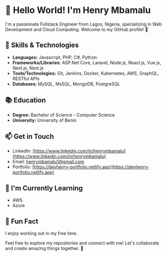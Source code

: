 # 👋 Hello World! I'm Henry Mbamalu

I'm a passionate Fullstack Engineer from Lagos, Nigeria, specializing in Web Development and Cloud Computing. Welcome to my GitHub profile! 🚀


## 🚀 Skills & Technologies

- **Languages:** Javascript, PHP, C#, Python
- **Frameworks/Libraries:** ASP.Net Core, Laravel, Node.js, React.js, Vue.js, Next.js, Nest.js
- **Tools/Technologies:** Git, Jenkins, Docker, Kubernetes, AWS, GraphQL, RESTful APIs
- **Databases:** MySQL, MsSQL, MongoDB, PostgreSQL

## 📚 Education

- **Degree:** Bachelor of Science - Computer Science
- **University:** University of Benin

## 📫 Get in Touch

- LinkedIn: [https://www.linkedin.com/in/henrymbamalu](https://www.linkedin.com/in/henrymbamalu)
- Email: [henrymbamalu1@gmail.com](mailto:henrymbamalu1@gmail.com)
- Portfolio: [https://devhenry-portfolio.netlify.app](https://devhenry-portfolio.netlify.app)

## 🌱 I'm Currently Learning

- AWS
- Azure

## 💬 Fun Fact

 I enjoy working out in my free time.

Feel free to explore my repositories and connect with me! Let's collaborate and create amazing things together. 🌟


